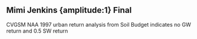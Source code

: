 ## Mimi Jenkins {amplitude:1} Final
CVGSM NAA 1997 urban return analysis from Soil Budget indicates no GW return and 0.5 SW return
